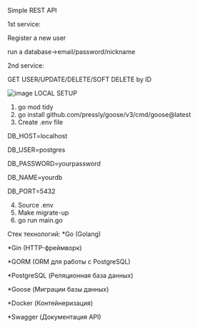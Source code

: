 Simple REST API

1st service:

Register a new user

run a database->email/password/nickname

2nd service:

GET USER/UPDATE/DELETE/SOFT DELETE by ID

![image](https://github.com/user-attachments/assets/b8ca5ad1-7487-4442-a9b4-eeefce8b11c3)
LOCAL SETUP
1.  go mod tidy
2.  go install github.com/pressly/goose/v3/cmd/goose@latest
3.  Create .env file

DB_HOST=localhost

DB_USER=postgres

DB_PASSWORD=yourpassword

DB_NAME=yourdb

DB_PORT=5432


4.  Source .env
5.  Make migrate-up
6.  go run main.go

Стек технологий:
*Go (Golang)

*Gin (HTTP-фреймворк)

*GORM (ORM для работы с PostgreSQL)

*PostgreSQL (Реляционная база данных)

*Goose (Миграции базы данных)

*Docker (Контейнеризация)


*Swagger (Документация API)

